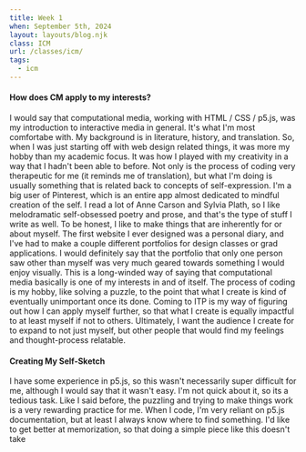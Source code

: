 ```yaml
---
title: Week 1
when: September 5th, 2024
layout: layouts/blog.njk
class: ICM
url: /classes/icm/
tags:
  - icm
---
```


#### How does CM apply to my interests?

I would say that computational media, working with HTML / CSS / p5.js, was my introduction
to interactive media in general. It's what I'm most comfortabe with. My background is in literature, history,
and translation. So, when I was just starting off with web design related things, it was more my hobby than my academic focus. 
It was how I played with my creativity in a way that I hadn't been able to before. Not only is the process of coding very therapeutic for me (it reminds me of translation), but what
I'm doing is usually something that is related back to concepts of self-expression. I'm a big user of Pinterest, which is an entire app almost dedicated to mindful creation of the self.
I read a lot of Anne Carson and Sylvia Plath, so I like melodramatic self-obsessed poetry and prose, and that's the type of stuff I write as well. To be honest, I like to make things that are inherently for or about myself. 
The first website I ever designed was a personal diary, and I've had to make a couple different portfolios for design classes or grad applications. I would definitely 
say that the portfolio that only one person saw other than myself was very much geared towards something I would enjoy visually. This is a long-winded way of saying that computational media
basically is one of my interests in and of itself. The process of coding is my hobby, like solving a puzzle, to the point that what I create is kind of eventually unimportant once its done. Coming to ITP is my way of figuring out how I can apply myself further, so that what 
I create is equally impactful to at least myself if not to others. Ultimately, I want the audience I create for to expand to not just myself, but other people that would find my feelings and thought-process relatable. 

#### Creating My Self-Sketch

I have some experience in p5.js, so this wasn't necessarily super difficult for me, although I would say that it wasn't easy. I'm not quick about it, so its a tedious task. Like I said
before, the puzzling and trying to make things work is a very rewarding practice for me. When I code, I'm very reliant on p5.js documentation, but at least I always know where to find something. I'd like to get better at memorization, so 
that doing a simple piece like this doesn't take 